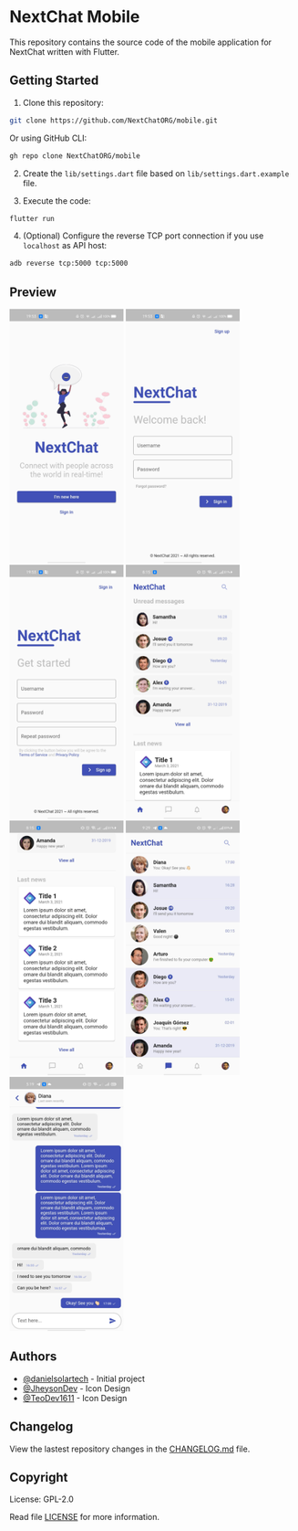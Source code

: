 # NextChat Mobile
This repository contains the source code of the mobile application for NextChat written with Flutter.

## Getting Started
1. Clone this repository:
```sh
git clone https://github.com/NextChatORG/mobile.git
```
Or using GitHub CLI:
```sh
gh repo clone NextChatORG/mobile
```

2. Create the `lib/settings.dart` file based on `lib/settings.dart.example` file.

3. Execute the code:
```sh
flutter run
```

4. (Optional) Configure the reverse TCP port connection if you use `localhost` as API host:
```sh
adb reverse tcp:5000 tcp:5000
```

## Preview

<img src="./preview/welcome_screen.jpg" width="200" /> <img src="./preview/sign_in_screen.jpg" width="200" /> <img src="./preview/sign_up_screen.jpg" width="200" /> <img src="./preview/home_screen_1.jpg" width="200" /> <img src="./preview/home_screen_2.jpg" width="200" /> <img src="./preview/messages_screen.jpg" width="200" /> <img src="./preview/private_message_screen.jpg" width="200" />

## Authors
-   [@danielsolartech](https://github.com/danielsolartech) - Initial project
-   [@JheysonDev](https://github.com/JheysonDev) - Icon Design
-   [@TeoDev1611](https://github.com/TeoDev1611) - Icon Design

## Changelog
View the lastest repository changes in the [CHANGELOG.md](./CHANGELOG.md) file.

## Copyright
License: GPL-2.0

Read file [LICENSE](./LICENSE) for more information.
